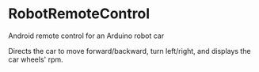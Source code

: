 # RobotRemoteControl
<p>Android remote control for an Arduino robot car</p>
<p>Directs the car to move forward/backward, turn left/right, and displays the car wheels' rpm.</p>
